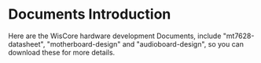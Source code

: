 # Documents Introduction

Here are the WisCore hardware development Documents, include "mt7628-datasheet",
"motherboard-design" and "audioboard-design", so you can download these for more
details.

